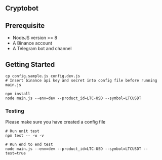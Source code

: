 ## Cryptobot

## Prerequisite
- NodeJS version >= 8
- A Binance account
- A Telegram bot and channel 

## Getting Started
```
cp config.sample.js config.dev.js
# Insert binance api key and secret into config file before running main.js

npm install
node main.js --env=dev --product_id=LTC-USD --symbol=LTCUSDT
```

### Testing
Please make sure you have created a config file
```
# Run unit test
npm test -- -w -v

# Run end to end test
node main.js --env=dev --product_id=LTC-USD --symbol=LTCUSDT --test=true
```
